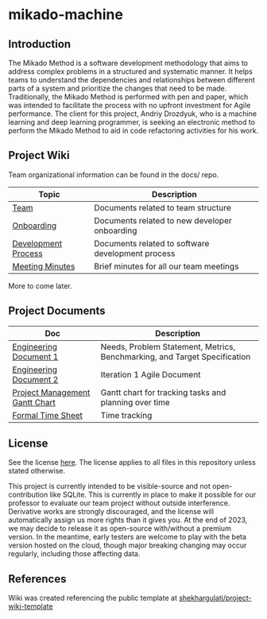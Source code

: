 # mikado-machine

## Introduction

The Mikado Method is a software development methodology that aims to address complex problems in a structured and systematic manner. It helps teams to understand the dependencies and relationships between different parts of a system and prioritize the changes that need to be made. Traditionally, the Mikado Method is performed with pen and paper, which was intended to facilitate the process with no upfront investment for Agile performance. The client for this project, Andriy Drozdyuk, who is a machine learning and deep learning programmer, is seeking an electronic method to perform the Mikado Method to aid in code refactoring activities for his work.

## Project Wiki

Team organizational information can be found in the docs/ repo.

| Topic                                                 | Description                                                  |
| ----------------------------------------------------- | ------------------------------------------------------------ |
| [Team](docs/01-team)                                  | Documents related to team structure                          |
| [Onboarding](docs/02-onboarding)                      | Documents related to new developer onboarding                |
| [Development Process](docs/03-development-process)    | Documents related to software development process            |
| [Meeting Minutes](docs/09-meeting-minutes)            | Brief minutes for all our team meetings                      |

More to come later.

## Project Documents

| Doc                                                   | Description                                                  |
| ----------------------------------------------------- | ------------------------------------------------------------ |
| [Engineering Document 1](https://uottawa-my.sharepoint.com/personal/dqiao100_uottawa_ca/_layouts/15/guestaccess.aspx?docid=02d1d9669c36749e783362a134334325d&authkey=Af_v09HoxvDNxJ5kmvOKvak&e=uNOmGr) | Needs, Problem Statement, Metrics, Benchmarking, and Target Specification |
| [Engineering Document 2](https://uottawa-my.sharepoint.com/personal/dqiao100_uottawa_ca/_layouts/15/guestaccess.aspx?docid=0e5a2ba4875f54907aa22e91c38a8f54b&authkey=AVMKptfKF6eivHzPvJc9Hf4&e=ehJRaB) | Iteration 1 Agile Document |
| [Project Management Gantt Chart](https://uottawa-my.sharepoint.com/personal/dqiao100_uottawa_ca/_layouts/15/guestaccess.aspx?docid=07b4afb81ea1b485dbaec7906683c5016&authkey=AVBAN_1w6hmBHhqfMNYwbdc&e=glD2qx) | Gantt chart for tracking tasks and planning over time |
| [Formal Time Sheet](https://uottawa-my.sharepoint.com/personal/dqiao100_uottawa_ca/_layouts/15/guestaccess.aspx?docid=0290cd280943547d2b1fbee27c9330d13&authkey=AUHJjRQIY8Rv-EkD2LFu7u4&e=mEpMRc) | Time tracking |

## License

See the license [here](mikado-app/public/LICENSE.txt). The license applies to all files in this repository unless stated otherwise.

This project is currently intended to be visible-source and not open-contribution like SQLite. This is currently in place to make it possible for our professor to evaluate our team project without outside interference. Derivative works are strongly discouraged, and the license will automatically assign us more rights than it gives you. At the end of 2023, we may decide to release it as open-source with/without a premium version. In the meantime, early testers are welcome to play with the beta version hosted on the cloud, though major breaking changing may occur regularly, including those affecting data.

## References

Wiki was created referencing the public template at [shekhargulati/project-wiki-template](https://github.com/shekhargulati/project-wiki-template)

